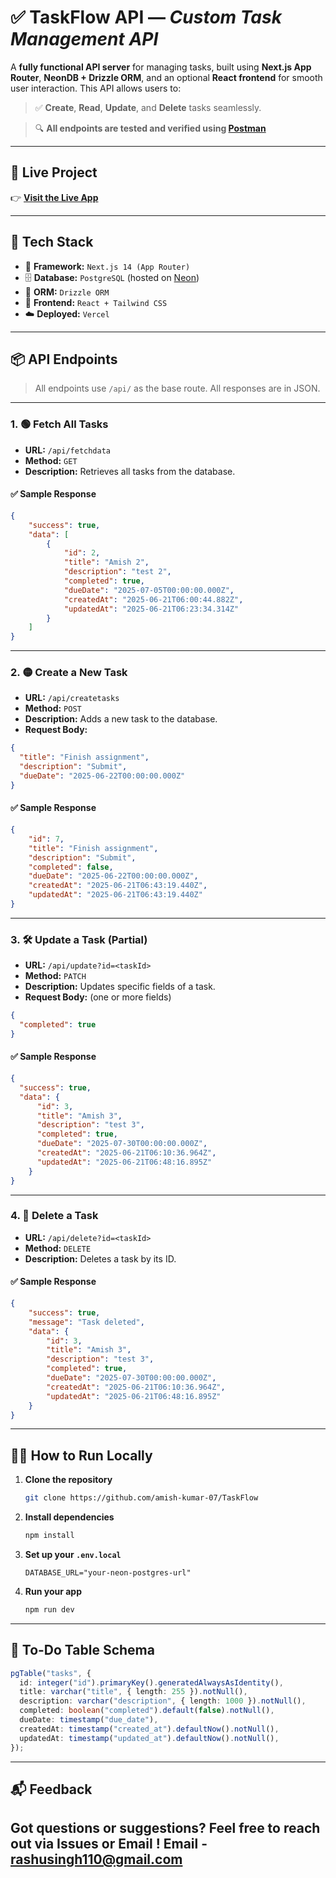 # ✅ **TaskFlow API** — *Custom Task Management API*

A **fully functional API server** for managing tasks, built using **Next.js App Router**, **NeonDB + Drizzle ORM**, and an optional **React frontend** for smooth user interaction.
This API allows users to:

> ✅ **Create**, **Read**, **Update**, and **Delete** tasks seamlessly.

> 🔍 **All endpoints are tested and verified using [Postman](https://www.postman.com/)**

---

## 🔗 **Live Project**

👉 **[Visit the Live App](https://task-flow-hazel-xi.vercel.app/)**

---

## 🚀 **Tech Stack**

* 🧭 **Framework:** `Next.js 14 (App Router)`
* 🗄️ **Database:** `PostgreSQL` (hosted on [Neon](https://neon.tech/))
* 🧬 **ORM:** `Drizzle ORM`
* 🎨 **Frontend:** `React + Tailwind CSS`
* ☁️ **Deployed:** `Vercel`

---

## 📦 API Endpoints

> All endpoints use `/api/` as the base route. All responses are in JSON.

---

### 1. 🟢 Fetch All Tasks

- **URL:** `/api/fetchdata`
- **Method:** `GET`
- **Description:** Retrieves all tasks from the database.

#### ✅ Sample Response

```json
{
    "success": true,
    "data": [
        {
            "id": 2,
            "title": "Amish 2",
            "description": "test 2",
            "completed": true,
            "dueDate": "2025-07-05T00:00:00.000Z",
            "createdAt": "2025-06-21T06:00:44.882Z",
            "updatedAt": "2025-06-21T06:23:34.314Z"
        }
    ]
}
````

---

### 2. 🟡 Create a New Task

* **URL:** `/api/createtasks`
* **Method:** `POST`
* **Description:** Adds a new task to the database.
* **Request Body:**

```json
{
  "title": "Finish assignment",
  "description": "Submit",
  "dueDate": "2025-06-22T00:00:00.000Z"
}
```

#### ✅ Sample Response

```json
{
    "id": 7,
    "title": "Finish assignment",
    "description": "Submit",
    "completed": false,
    "dueDate": "2025-06-22T00:00:00.000Z",
    "createdAt": "2025-06-21T06:43:19.440Z",
    "updatedAt": "2025-06-21T06:43:19.440Z"
}
```

---

### 3. 🛠️ Update a Task (Partial)

* **URL:** `/api/update?id=<taskId>`
* **Method:** `PATCH`
* **Description:** Updates specific fields of a task.
* **Request Body:** (one or more fields)

```json
{
  "completed": true
}
```

#### ✅ Sample Response

```json
{
  "success": true,
  "data": {
      "id": 3,
      "title": "Amish 3",
      "description": "test 3",
      "completed": true,
      "dueDate": "2025-07-30T00:00:00.000Z",
      "createdAt": "2025-06-21T06:10:36.964Z",
      "updatedAt": "2025-06-21T06:48:16.895Z"
    }
}
```

---

### 4. 🔴 Delete a Task

* **URL:** `/api/delete?id=<taskId>`
* **Method:** `DELETE`
* **Description:** Deletes a task by its ID.

#### ✅ Sample Response

```json
{
    "success": true,
    "message": "Task deleted",
    "data": {
        "id": 3,
        "title": "Amish 3",
        "description": "test 3",
        "completed": true,
        "dueDate": "2025-07-30T00:00:00.000Z",
        "createdAt": "2025-06-21T06:10:36.964Z",
        "updatedAt": "2025-06-21T06:48:16.895Z"
    }
}
```

---

## 🧑‍💻 How to Run Locally

1. **Clone the repository**

   ```bash
   git clone https://github.com/amish-kumar-07/TaskFlow
   ```

2. **Install dependencies**

   ```bash
   npm install
   ```

3. **Set up your `.env.local`**

   ```env
   DATABASE_URL="your-neon-postgres-url"
   ```

4. **Run your app**

   ```bash
   npm run dev
   ```

---

## 📌 To-Do Table Schema

```ts
pgTable("tasks", {
  id: integer("id").primaryKey().generatedAlwaysAsIdentity(),
  title: varchar("title", { length: 255 }).notNull(),
  description: varchar("description", { length: 1000 }).notNull(),
  completed: boolean("completed").default(false).notNull(),
  dueDate: timestamp("due_date"),
  createdAt: timestamp("created_at").defaultNow().notNull(),
  updatedAt: timestamp("updated_at").defaultNow().notNull(),
});
```

---

## 📬 Feedback

Got questions or suggestions? Feel free to reach out via Issues or Email !
Email - rashusingh110@gmail.com
---

